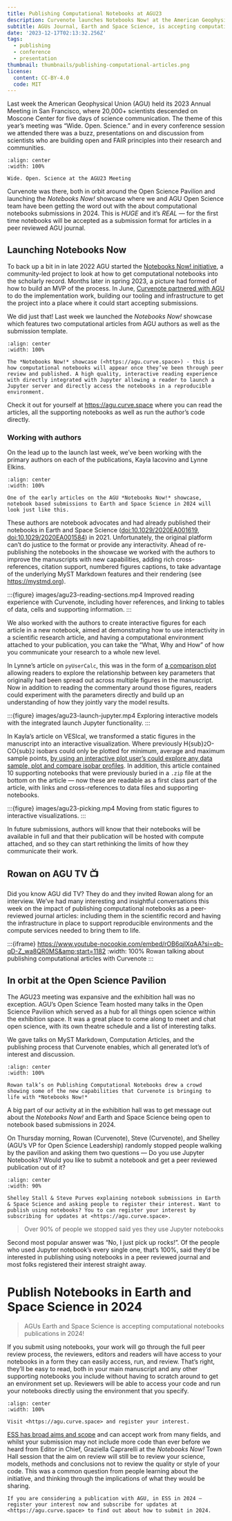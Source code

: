 ```yaml
---
title: Publishing Computational Notebooks at AGU23
description: Curvenote launches Notebooks Now! at the American Geophysical Union Annual Meeting in San Francisco, where 20,000+ scientists descended on Moscone Center for five days of wide open science.
subtitle: AGUs Journal, Earth and Space Science, is accepting computational notebooks starting in 2024
date: '2023-12-17T02:13:32.256Z'
tags:
  - publishing
  - conference
  - presentation
thumbnail: thumbnails/publishing-computational-articles.png
license:
  content: CC-BY-4.0
  code: MIT
---
```


Last week the American Geophysical Union (AGU) held its 2023 Annual Meeting in San Francisco, where 20,000+ scientists descended on Moscone Center for five days of science communication. The theme of this year’s meeting was “Wide. Open. Science.” and in every conference session we attended there was a buzz, presentations on and discussion from scientists who are building open and FAIR principles into their research and communities.

```{figure} images/AVQ2dzLNloEd25Io8NbA-t1QKYeqPU2gF5oF2ZAQU-v1.jpeg
:align: center
:width: 100%

Wide. Open. Science at the AGU23 Meeting
```

Curvenote was there, both in orbit around the Open Science Pavilion and launching the _Notebooks Now!_ showcase where we and AGU Open Science team have been getting the word out with the about computational notebooks submissions in 2024. This is _HUGE_ and it’s _REAL_ — for the first time notebooks will be accepted as a submission format for articles in a peer reviewed AGU journal.

## Launching Notebooks Now

To back up a bit in in late 2022 AGU started the [Notebooks Now! initiative](https://data.agu.org/notebooks-now/about), a community-led project to look at how to get computational notebooks into the scholarly record. Months later in spring 2023, a picture had formed of how to build an MVP of the process. In June, [Curvenote partnered with AGU](https://data.agu.org/notebooks-now/2023/07/25/pilot.html) to do the implementation work, building our tooling and infrastructure to get the project into a place where it could start accepting submissions.

We did just that! Last week we launched the _Notebooks Now!_ showcase which features two computational articles from AGU authors as well as the submission template.

```{figure} images/AVQ2dzLNloEd25Io8NbA-p2MBVAX7x1sM7I1146N4-v1.png
:align: center
:width: 100%

The *Notebooks Now!* showcase (<https://agu.curve.space>) - this is how computational notebooks will appear once they’ve been through peer review and published. A high quality, interactive reading experience with directly integrated with Jupyter allowing a reader to launch a Jupyter server and directly access the notebooks in a reproducible environment.
```

Check it out for yourself at <https://agu.curve.space> where you can read the articles, all the supporting notebooks as well as run the author’s code directly.

### Working with authors

On the lead up to the launch last week, we’ve been working with the primary authors on each of the publications, Kayla Iacovino and Lynne Elkins.

```{figure} images/AVQ2dzLNloEd25Io8NbA-AnTE4XxNZobR4Gcg3xdG-v1.png
:align: center
:width: 100%

One of the early articles on the AGU *Notebooks Now!* showcase, notebook based submissions to Earth and Space Science in 2024 will look just like this.
```

These authors are notebook advocates and had already published their notebooks in Earth and Space Science ([doi:10.1029/2020EA001619](https://doi.org/10.1029/2020EA001619), [doi:10.1029/2020EA001584](https://doi.org/10.1029/2020EA001584)) in 2021. Unfortunately, the original platform can’t do justice to the format or provide any interactivity. Ahead of re-publishing the notebooks in the showcase we worked with the authors to improve the manuscripts with new capabilities, adding rich cross-references, citation support, numbered figures captions, to take advantage of the underlying MyST Markdown features and their rendering (see <https://mystmd.org>).

:::{figure} images/agu23-reading-sections.mp4
Improved reading experience with Curvenote, including hover references, and linking to tables of data, cells and supporting information.
:::

We also worked with the authors to create interactive figures for each article in a new notebook, aimed at demonstrating how to use interactivity in a scientific research article, and having a computational environment attached to your publication, you can take the “What, Why and How” of how you communicate your research to a whole new level.

In Lynne’s article on `pyUserCalc`, this was in the form of [a comparison plot](https://agu.curve.space/articles/NN0002/explore#main) allowing readers to explore the relationship between key parameters that originally had been spread out across multiple figures in the manuscript. Now in addition to reading the commentary around those figures, readers could experiment with the parameters directly and build up an understanding of how they jointly vary the model results.

:::{figure} images/agu23-launch-jupyter.mp4
Exploring interactive models with the integrated launch Jupyter functionality.
:::

In Kayla’s article on VESIcal, we transformed a static figures in the manuscript into an interactive visualization. Where previously H{sub}`2`O-CO{sub}`2` isobars could only be plotted for minimum, average and maximum sample points, [by using an interactive plot user’s could explore any data sample, plot and compare isobar profiles](https://agu.curve.space/articles/NN0001/interaction1-plotting#main). In addition, this article contained 10 supporting notebooks that were previously buried in a `.zip` file at the bottom on the article — now these are readable as a first class part of the article, with links and cross-references to data files and supporting notebooks.

:::{figure} images/agu23-picking.mp4
Moving from static figures to interactive visualizations.
:::

In future submissions, authors will know that their notebooks will be available in full and that their publication will be hosted with compute attached, and so they can start rethinking the limits of how they communicate their work.

## Rowan on AGU TV 📺

Did you know AGU did TV? They do and they invited Rowan along for an interview. We’ve had many interesting and insightful conversations this week on the impact of publishing computational notebooks as a peer-reviewed journal articles: including them in the scientific record and having the infrastructure in place to support reproducible environments and the compute services needed to bring them to life.

:::{iframe} https://www.youtube-nocookie.com/embed/rOB6qjlXqAA?si=qb-qD-Z_wa8QR0MS&amp;start=1182
:width: 100%
Rowan talking about publishing computational articles with Curvenote
:::

## In orbit at the Open Science Pavilion

The AGU23 meeting was expansive and the exhibition hall was no exception. AGU’s Open Science Team hosted many talks in the Open Science Pavilion which served as a hub for all things open science within the exhibition space. It was a great place to come along to meet and chat open science, with its own theatre schedule and a list of interesting talks.

We gave talks on MyST Markdown, Computation Articles, and the publishing process that Curvenote enables, which all generated lot’s of interest and discussion.

```{figure} images/AVQ2dzLNloEd25Io8NbA-EMXDkr5i6U3HfkgjT56a-v1.jpeg
:align: center
:width: 100%

Rowan talk’s on Publishing Computational Notebooks drew a crowd showing some of the new capabilities that Curvenote is bringing to life with *Notebooks Now!*
```

A big part of our activity at in the exhibition hall was to get message out about the _Notebooks Now!_ and Earth and Space Science being open to notebook based submissions in 2024.

On Thursday morning, Rowan (Curvenote), Steve (Curvenote), and Shelley (AGU’s VP for Open Science Leadership) randomly stopped people walking by the pavilion and asking them two questions — Do you use Jupyter Notebooks? Would you like to submit a notebook and get a peer reviewed publication out of it?

```{figure} images/AVQ2dzLNloEd25Io8NbA-6LI2Q2OBuQnYoBUvvT31-v1.png
:align: center
:width: 90%

Shelley Stall & Steve Purves explaining notebook submissions in Earth & Space Science and asking people to register their interest. Want to publish using notebooks? You to can register your interest by subscribing for updates at <https://agu.curve.space>.
```

> Over 90% of people we stopped said yes they use Jupyter notebooks

Second most popular answer was “No, I just pick up rocks!”. Of the people who used Jupyter notebook’s every single one, that’s 100%, said they’d be interested in publishing using notebooks in a peer reviewed journal and most folks registered their interest straight away.

# Publish Notebooks in Earth and Space Science in 2024

> AGUs Earth and Space Science is accepting computational notebooks publications in 2024!

If you submit using notebooks, your work will go through the full peer review process, the reviewers, editors and readers will have access to your notebooks in a form they can easily access, run, and review. That’s right, they’ll be easy to read, both in your main manuscript and any other supporting notebooks you include without having to scratch around to get an environment set up. Reviewers will be able to access your code and run your notebooks directly using the environment that you specify.

```{figure} images/AVQ2dzLNloEd25Io8NbA-p2MBVAX7x1sM7I1146N4-v1.png
:align: center
:width: 100%

Visit <https://agu.curve.space> and register your interest.
```

[ESS has broad aims and scope](https://agupubs.onlinelibrary.wiley.com/hub/journal/23335084/aims-and-scope.html) and can accept work from many fields, and whilst your submission may not include more code than ever before we heard from Editor in Chief, Graziella Caprarelli at the _Notebooks Now!_ Town Hall session that the aim on review will still be to review your science, models, methods and conclusions not to review the quality or style of your code. This was a common question from people learning about the initiative, and thinking through the implications of what they would be sharing.

```{important}
If you are considering a publication with AGU, in ESS in 2024 — register your interest now and subscribe for updates at <https://agu.curve.space> to find out about how to submit in 2024.

```
